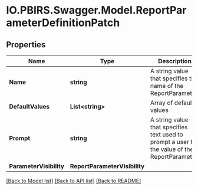 # IO.PBIRS.Swagger.Model.ReportParameterDefinitionPatch
## Properties

Name | Type | Description | Notes
------------ | ------------- | ------------- | -------------
**Name** | **string** | A string value that specifies the name of the ReportParameter. | [optional] 
**DefaultValues** | **List&lt;string&gt;** | Array of default values | [optional] 
**Prompt** | **string** | A string value that specifies text used to prompt a user for the value of the ReportParameter. | [optional] 
**ParameterVisibility** | **ReportParameterVisibility** |  | [optional] 

[[Back to Model list]](../README.md#documentation-for-models) [[Back to API list]](../README.md#documentation-for-api-endpoints) [[Back to README]](../README.md)

